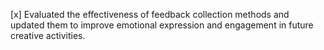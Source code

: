[x] Evaluated the effectiveness of feedback collection methods and updated them to improve emotional expression and engagement in future creative activities.